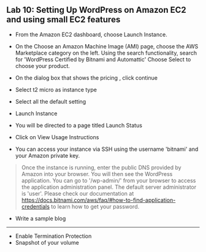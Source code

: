 ## Lab 10: Setting Up WordPress on Amazon EC2 and using small EC2 features


- From the Amazon EC2 dashboard, choose Launch Instance.

- On the Choose an Amazon Machine Image (AMI) page, choose the AWS Marketplace category on the left.  Using the search functionality, search for 'WordPress Certified by Bitnami and Automattic' Choose Select to choose your product.

- On the dialog box that shows the pricing , click continue
- Select t2 micro as instance type 
- Select all the default setting
- Launch Instance
- You will be directed to a page titled Launch Status
- Click on View Usage Instructions
- You can  access your instance via SSH using the username 'bitnami' and your Amazon private key. 


>Once the instance is running, enter the public DNS provided by Amazon into your browser. You will then see the WordPress application. You can go to '/wp-admin/' from your browser to access the application administration panel. The default server administrator is 'user'. Please check our documentation at https://docs.bitnami.com/aws/faq/#how-to-find-application-credentials to learn how to get your password.

- Write a sample blog


---
- Enable Termination Protection
- Snapshot of your volume 



